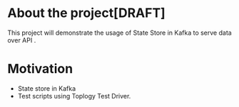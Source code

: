 # About the project[DRAFT]
This project will demonstrate the usage of State Store in Kafka to serve data over API .  

# Motivation  
* State store in Kafka 
* Test scripts using Toplogy Test Driver.


